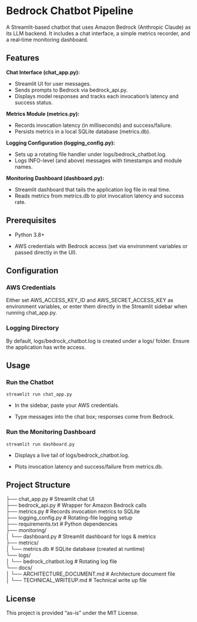 # Bedrock Chatbot Pipeline

A Streamlit-based chatbot that uses Amazon Bedrock (Anthropic Claude) as its LLM backend. It includes a chat interface, a simple metrics recorder, and a real‐time monitoring dashboard.

## Features

**Chat Interface (chat_app.py):**
- Streamlit UI for user messages.   
- Sends prompts to Bedrock via bedrock_api.py.   
- Displays model responses and tracks each invocation’s latency and success status.

**Metrics Module (metrics.py):**
- Records invocation latency (in milliseconds) and success/failure.
- Persists metrics in a local SQLite database (metrics.db).

**Logging Configuration (logging_config.py):**
- Sets up a rotating file handler under logs/bedrock_chatbot.log.
- Logs INFO-level (and above) messages with timestamps and module names.

**Monitoring Dashboard (dashboard.py):**
- Streamlit dashboard that tails the application log file in real time.
- Reads metrics from metrics.db to plot invocation latency and success rate.

## Prerequisites

- Python 3.8+

- AWS credentials with Bedrock access (set via environment variables or passed directly in the UI).

## Configuration

### AWS Credentials

Either set AWS_ACCESS_KEY_ID and AWS_SECRET_ACCESS_KEY as environment variables, or enter them directly in the Streamlit sidebar when running chat_app.py.

### Logging Directory 

By default, logs/bedrock_chatbot.log is created under a logs/ folder. Ensure the application has write access.

## Usage

### Run the Chatbot

`streamlit run chat_app.py`

- In the sidebar, paste your AWS credentials.

- Type messages into the chat box; responses come from Bedrock.

### Run the Monitoring Dashboard

`streamlit run dashboard.py`

- Displays a live tail of logs/bedrock_chatbot.log.

- Plots invocation latency and success/failure from metrics.db.

## Project Structure

├── chat_app.py    # Streamlit chat UI    
├── bedrock_api.py    # Wrapper for Amazon Bedrock calls   
├── metrics.py     # Records invocation metrics to SQLite     
├── logging_config.py    # Rotating-file logging setup    
├── requirements.txt    # Python dependencies    
├── monitoring/    
│ └── dashboard.py   # Streamlit dashboard for logs & metrics    
├── metrics/    
│ └── metrics.db    # SQLite database (created at runtime)     
└── logs/    
│ └── bedrock_chatbot.log    # Rotating log file     
└── docs/    
│ └── ARCHITECTURE_DOCUMENT.md    # Architecture document file      
│ └── TECHNICAL_WRITEUP.md    # Technical write up file  


## License

This project is provided “as-is” under the MIT License.



